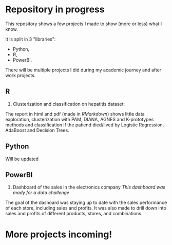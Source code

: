 # Repository in progress

This repository shows a few projects I made to show (more or less) what I know.

It is split in 3 "libraries":
* Python,
* R,
* PowerBI.

There will be multiple projects I did during my academic journey and after work projects.

## R 

1. Clusterization and classification on hepatitis dataset:

The report in html and pdf (made in *RMarkdown*) shows little data exploration, clusterization with PAM, DIANA, AGNES and K-prototypes methods and classification if the patiend died/lived by Logistic Regression, AdaBoost and Decision Trees. 

## Python

Will be updated

## PowerBI

1. Dashboard of the sales in the electronics company *This dashboard was mady for a data challenge*

The goal of the dashoard was staying up to date with the sales performance of each store, including sales and profits. It was also made to drill down into sales and profits of different products, stores, and combinations.


# More projects incoming!

